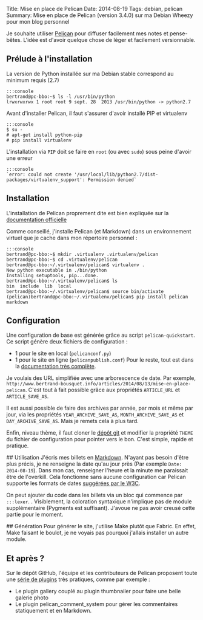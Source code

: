 Title: Mise en place de Pelican
Date: 2014-08-19
Tags: debian, pelican
Summary: Mise en place de Pelican (version 3.4.0) sur ma Debian Wheezy pour mon blog personnel

Je souhaite utiliser [Pelican](http://www.getpelican.com/) pour diffuser facilement mes notes et pense-bêtes.
L'idée est d'avoir quelque chose de léger et facilement versionnable.

## Prélude à l'installation
La version de Python installée sur ma Debian stable correspond au minimum requis (2.7)

	:::console
	bertrand@pc-bbo:~$ ls -l /usr/bin/python
	lrwxrwxrwx 1 root root 9 sept. 28  2013 /usr/bin/python -> python2.7

Avant d'installer Pelican, il faut s'assurer d'avoir installé PIP et virtualenv

	:::console
	$ su -
	# apt-get install python-pip
	# pip install virtualenv

L'installation via `PIP` doit se faire en `root` (ou avec `sudo`) sous peine d'avoir une erreur

	:::console
	`error: could not create '/usr/local/lib/python2.7/dist-packages/virtualenv_support': Permission denied`

## Installation

L'installation de Pelican proprement dite est bien expliquée sur la [documentation officielle](http://docs.getpelican.com/en/3.4.0/install.html)

Comme conseillé, j'installe Pelican (et Markdown) dans un environnement virtuel que je cache dans mon répertoire personnel :

	:::console
	bertrand@pc-bbo:~$ mkdir .virtualenv .virtualenv/pelican
	bertrand@pc-bbo:~$ cd .virtualenv/pelican
	bertrand@pc-bbo:~/.virtualenv/pelican$ virtualenv .
	New python executable in ./bin/python
	Installing setuptools, pip...done.
	bertrand@pc-bbo:~/.virtualenv/pelican$ ls
	bin  include  lib  local
	bertrand@pc-bbo:~/.virtualenv/pelican$ source bin/activate
	(pelican)bertrand@pc-bbo:~/.virtualenv/pelican$ pip install pelican markdown

## Configuration

Une configuration de base est générée grâce au script `pelican-quickstart`. Ce script génère deux fichiers de configuration :
- 1 pour le site en local (`pelicanconf.py`)
- 1 pour le site en ligne (`pelicanpublish.conf`)
Pour le reste, tout est dans la [documentation très complète](http://docs.getpelican.com/en/3.4.0).

Je voulais des URL simplifiée avec une arborescence de date. Par exemple, `http://www.bertrand-bousquet.info/articles/2014/08/13/mise-en-place-pelican`. C'est tout à fait possible grâce aux propriétés `ARTICLE_URL` et `ARTICLE_SAVE_AS`.

Il est aussi possible de faire des archives par année, par mois et même par jour, via les propriétés `YEAR_ARCHIVE_SAVE_AS`, `MONTH_ARCHIVE_SAVE_AS` et `DAY_ARCHIVE_SAVE_AS`. Mais je remets cela à plus tard.

Enfin, niveau thème, il faut cloner le [dépôt git](https://github.com/getpelican/pelican-themes) et modifier la propriété `THEME` du fichier de configuration pour pointer vers le bon. C'est simple, rapide et pratique.

## Utilisation
J'écris mes billets en [Markdown](http://daringfireball.net/projects/markdown/). N'ayant pas besoin d'être plus précis, je ne renseigne la date qu'au jour près (Par exemple `Date: 2014-08-19`). Dans mon cas, renseigner l'heure et la minute me paraissait être de l'overkill. Cela fonctionne sans aucune configuration car Pelican supporte les formats de dates [suggérées par le W3C](http://www.w3.org/TR/NOTE-datetime).

On peut ajouter du code dans les billets via un bloc qui commence par `:::lexer`. . Visiblement, la coloration syntaxique n'implique pas de module supplémentaire (Pygments est suffisant). J'avoue ne pas avoir creusé cette partie pour le moment.

## Génération
Pour générer le site, j'utilise Make plutôt que Fabric. En effet, Make faisant le boulot, je ne voyais pas pourquoi j'allais installer un autre module.

## Et après ?
Sur le dépôt GitHub, l'équipe et les contributeurs de Pelican proposent toute une [série de plugins](https://github.com/getpelican/pelican-plugins) très pratiques, comme par exemple :

- Le plugin gallery couplé au plugin thumbnailer pour faire une belle galerie photo
- Le plugin pelican_comment_system pour gérer les commentaires statiquement et en Markdown.
